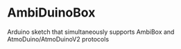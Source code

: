 # AmbiDuinoBox
Arduino sketch that simultaneously supports AmbiBox and AtmoDuino/AtmoDuinoV2 protocols
